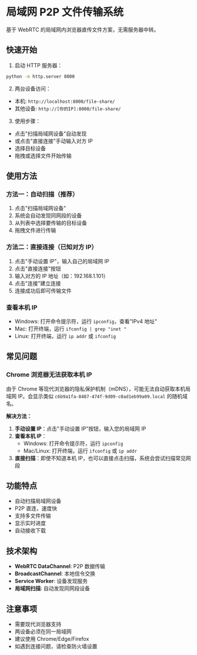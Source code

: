 # 局域网 P2P 文件传输系统

基于 WebRTC 的局域网内浏览器直传文件方案，无需服务器中转。

## 快速开始

1. 启动 HTTP 服务器：
```bash
python -m http.server 8000
```

2. 两台设备访问：
- 本机: `http://localhost:8000/file-share/`
- 其他设备: `http://[你的IP]:8000/file-share/`

3. 使用步骤：
- 点击"扫描局域网设备"自动发现
- 或点击"直接连接"手动输入对方 IP
- 选择目标设备
- 拖拽或选择文件开始传输

## 使用方法

### 方法一：自动扫描（推荐）
1. 点击"扫描局域网设备"
2. 系统会自动发现同网段的设备
3. 从列表中选择要传输的目标设备
4. 拖拽文件进行传输

### 方法二：直接连接（已知对方 IP）
1. 点击"手动设置 IP"，输入自己的局域网 IP
2. 点击"直接连接"按钮
3. 输入对方的 IP 地址（如：192.168.1.101）
4. 点击"连接"建立连接
5. 连接成功后即可传输文件

### 查看本机 IP
- Windows: 打开命令提示符，运行 `ipconfig`，查看"IPv4 地址"
- Mac: 打开终端，运行 `ifconfig | grep "inet "`
- Linux: 打开终端，运行 `ip addr` 或 `ifconfig`

## 常见问题

### Chrome 浏览器无法获取本机 IP

由于 Chrome 等现代浏览器的隐私保护机制（mDNS），可能无法自动获取本机局域网 IP。会显示类似 `c6b9a1fa-8487-474f-9d09-c0ad1eb99a09.local` 的随机域名。

**解决方法：**

1. **手动设置 IP**：点击"手动设置 IP"按钮，输入您的局域网 IP
2. **查看本机 IP**：
   - Windows: 打开命令提示符，运行 `ipconfig`
   - Mac/Linux: 打开终端，运行 `ifconfig` 或 `ip addr`
3. **直接扫描**：即使不知道本机 IP，也可以直接点击扫描，系统会尝试扫描常见网段

## 功能特点

- 自动扫描局域网设备
- P2P 直连，速度快
- 支持多文件传输
- 显示实时进度
- 自动接收下载

## 技术架构

- **WebRTC DataChannel**: P2P 数据传输
- **BroadcastChannel**: 本地信令交换
- **Service Worker**: 设备发现服务
- **局域网扫描**: 自动发现同网段设备

## 注意事项

- 需要现代浏览器支持
- 两设备必须在同一局域网
- 建议使用 Chrome/Edge/Firefox
- 如遇到连接问题，请检查防火墙设置 
